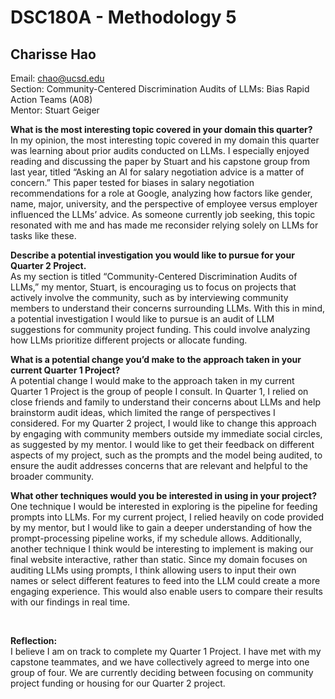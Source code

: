 # DSC180A - Methodology 5
## Charisse Hao


Email: chao@ucsd.edu <br />
Section: Community-Centered Discrimination Audits of LLMs: Bias Rapid Action Teams (A08) <br />
Mentor: Stuart Geiger <br />



**What is the most interesting topic covered in your domain this quarter?** <br />
In my opinion, the most interesting topic covered in my domain this quarter was learning about prior audits conducted on LLMs. I especially enjoyed reading and discussing the paper by Stuart and his capstone group from last year, titled “Asking an AI for salary negotiation advice is a matter of concern.” This paper tested for biases in salary negotiation recommendations for a role at Google, analyzing how factors like gender, name, major, university, and the perspective of employee versus employer influenced the LLMs’ advice. As someone currently job seeking, this topic resonated with me and has made me reconsider relying solely on LLMs for tasks like these.

**Describe a potential investigation you would like to pursue for your Quarter 2 Project.** <br />
As my section is titled “Community-Centered Discrimination Audits of LLMs,” my mentor, Stuart, is encouraging us to focus on projects that actively involve the community, such as by interviewing community members to understand their concerns surrounding LLMs. With this in mind, a potential investigation I would like to pursue is an audit of LLM suggestions for community project funding. This could involve analyzing how LLMs prioritize different projects or allocate funding.

**What is a potential change you’d make to the approach taken in your current Quarter 1 Project?** <br />
A potential change I would make to the approach taken in my current Quarter 1 Project is the group of people I consult. In Quarter 1, I relied on close friends and family to understand their concerns about LLMs and help brainstorm audit ideas, which limited the range of perspectives I considered. For my Quarter 2 project, I would like to change this approach by engaging with community members outside my immediate social circles, as suggested by my mentor. I would like to get their feedback on different aspects of my project, such as the prompts and the model being audited, to ensure the audit addresses concerns that are relevant and helpful to the broader community.

**What other techniques would you be interested in using in your project?** <br />
One technique I would be interested in exploring is the pipeline for feeding prompts into LLMs. For my current project, I relied heavily on code provided by my mentor, but I would like to gain a deeper understanding of how the prompt-processing pipeline works, if my schedule allows. Additionally, another technique I think would be interesting to implement is making our final website interactive, rather than static. Since my domain focuses on auditing LLMs using prompts, I think allowing users to input their own names or select different features to feed into the LLM could create a more engaging experience. This would also enable users to compare their results with our findings in real time.

<br />

**Reflection:** <br />
I believe I am on track to complete my Quarter 1 Project. I have met with my capstone teammates, and we have collectively agreed to merge into one group of four. We are currently deciding between focusing on community project funding or housing for our Quarter 2 project.
